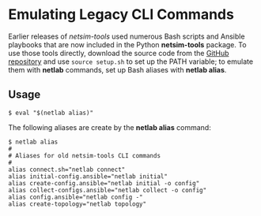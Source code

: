 # Emulating Legacy CLI Commands

Earlier releases of *netsim-tools* used numerous Bash scripts and Ansible playbooks that are now included in the Python **netsim-tools** package. To use those tools directly, download the source code from the [GitHub repository](https://github.com/ipspace/netsim-tools) and use `source setup.sh` to set up the PATH variable; to emulate them with **netlab** commands, set up Bash aliases with **netlab alias**.

## Usage

```
$ eval "$(netlab alias)"
```

The following aliases are create by the **netlab alias** command:

```
$ netlab alias
#
# Aliases for old netsim-tools CLI commands
#
alias connect.sh="netlab connect"
alias initial-config.ansible="netlab initial"
alias create-config.ansible="netlab initial -o config"
alias collect-configs.ansible="netlab collect -o config"
alias config.ansible="netlab config -"
alias create-topology="netlab topology"
```
